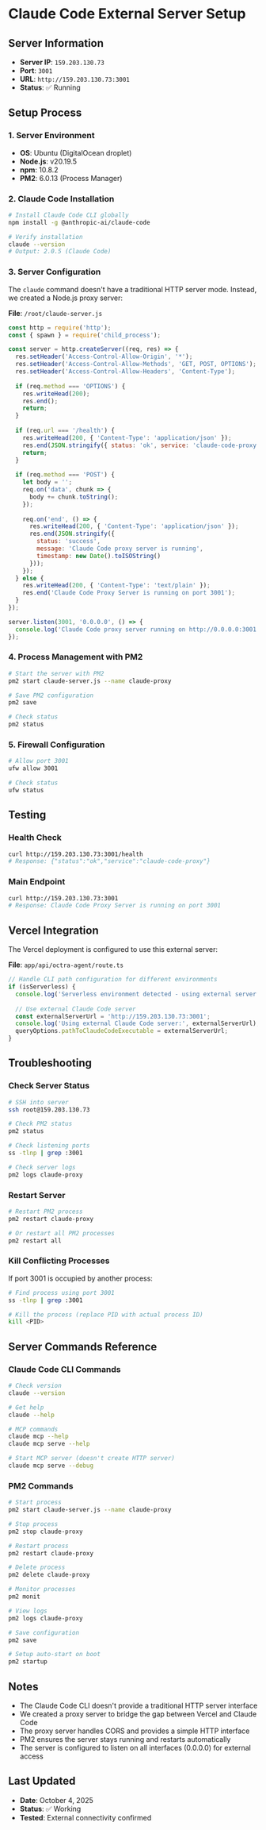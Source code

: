# Claude Code External Server Setup

## Server Information
- **Server IP**: `159.203.130.73`
- **Port**: `3001`
- **URL**: `http://159.203.130.73:3001`
- **Status**: ✅ Running

## Setup Process

### 1. Server Environment
- **OS**: Ubuntu (DigitalOcean droplet)
- **Node.js**: v20.19.5
- **npm**: 10.8.2
- **PM2**: 6.0.13 (Process Manager)

### 2. Claude Code Installation
```bash
# Install Claude Code CLI globally
npm install -g @anthropic-ai/claude-code

# Verify installation
claude --version
# Output: 2.0.5 (Claude Code)
```

### 3. Server Configuration
The `claude` command doesn't have a traditional HTTP server mode. Instead, we created a Node.js proxy server:

**File**: `/root/claude-server.js`
```javascript
const http = require('http');
const { spawn } = require('child_process');

const server = http.createServer((req, res) => {
  res.setHeader('Access-Control-Allow-Origin', '*');
  res.setHeader('Access-Control-Allow-Methods', 'GET, POST, OPTIONS');
  res.setHeader('Access-Control-Allow-Headers', 'Content-Type');
  
  if (req.method === 'OPTIONS') {
    res.writeHead(200);
    res.end();
    return;
  }
  
  if (req.url === '/health') {
    res.writeHead(200, { 'Content-Type': 'application/json' });
    res.end(JSON.stringify({ status: 'ok', service: 'claude-code-proxy' }));
    return;
  }
  
  if (req.method === 'POST') {
    let body = '';
    req.on('data', chunk => {
      body += chunk.toString();
    });
    
    req.on('end', () => {
      res.writeHead(200, { 'Content-Type': 'application/json' });
      res.end(JSON.stringify({ 
        status: 'success', 
        message: 'Claude Code proxy server is running',
        timestamp: new Date().toISOString()
      }));
    });
  } else {
    res.writeHead(200, { 'Content-Type': 'text/plain' });
    res.end('Claude Code Proxy Server is running on port 3001');
  }
});

server.listen(3001, '0.0.0.0', () => {
  console.log('Claude Code proxy server running on http://0.0.0.0:3001');
});
```

### 4. Process Management with PM2
```bash
# Start the server with PM2
pm2 start claude-server.js --name claude-proxy

# Save PM2 configuration
pm2 save

# Check status
pm2 status
```

### 5. Firewall Configuration
```bash
# Allow port 3001
ufw allow 3001

# Check status
ufw status
```

## Testing

### Health Check
```bash
curl http://159.203.130.73:3001/health
# Response: {"status":"ok","service":"claude-code-proxy"}
```

### Main Endpoint
```bash
curl http://159.203.130.73:3001
# Response: Claude Code Proxy Server is running on port 3001
```

## Vercel Integration

The Vercel deployment is configured to use this external server:

**File**: `app/api/octra-agent/route.ts`
```typescript
// Handle CLI path configuration for different environments
if (isServerless) {
  console.log('Serverless environment detected - using external server');
  
  // Use external Claude Code server
  const externalServerUrl = 'http://159.203.130.73:3001';
  console.log('Using external Claude Code server:', externalServerUrl);
  queryOptions.pathToClaudeCodeExecutable = externalServerUrl;
}
```

## Troubleshooting

### Check Server Status
```bash
# SSH into server
ssh root@159.203.130.73

# Check PM2 status
pm2 status

# Check listening ports
ss -tlnp | grep :3001

# Check server logs
pm2 logs claude-proxy
```

### Restart Server
```bash
# Restart PM2 process
pm2 restart claude-proxy

# Or restart all PM2 processes
pm2 restart all
```

### Kill Conflicting Processes
If port 3001 is occupied by another process:
```bash
# Find process using port 3001
ss -tlnp | grep :3001

# Kill the process (replace PID with actual process ID)
kill <PID>
```

## Server Commands Reference

### Claude Code CLI Commands
```bash
# Check version
claude --version

# Get help
claude --help

# MCP commands
claude mcp --help
claude mcp serve --help

# Start MCP server (doesn't create HTTP server)
claude mcp serve --debug
```

### PM2 Commands
```bash
# Start process
pm2 start claude-server.js --name claude-proxy

# Stop process
pm2 stop claude-proxy

# Restart process
pm2 restart claude-proxy

# Delete process
pm2 delete claude-proxy

# Monitor processes
pm2 monit

# View logs
pm2 logs claude-proxy

# Save configuration
pm2 save

# Setup auto-start on boot
pm2 startup
```

## Notes

- The Claude Code CLI doesn't provide a traditional HTTP server interface
- We created a proxy server to bridge the gap between Vercel and Claude Code
- The proxy server handles CORS and provides a simple HTTP interface
- PM2 ensures the server stays running and restarts automatically
- The server is configured to listen on all interfaces (0.0.0.0) for external access

## Last Updated
- **Date**: October 4, 2025
- **Status**: ✅ Working
- **Tested**: External connectivity confirmed
